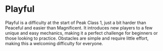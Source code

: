 # Playful

Playful is a difficulty at the start of Peak Class 1, just a bit harder than Peaceful and easier than Magnificent. It introduces new players to a few unique and easy mechanics, making it a perfect challenge for beginners or those looking to practice. Obstacles are simple and require little effort, making this a welcoming difficulty for everyone.

